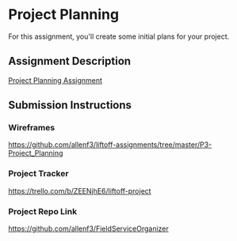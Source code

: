 # Project Planning
For this assignment, you'll create some initial plans for your project.

## Assignment Description
[Project Planning Assignment](https://education.launchcode.org/liftoff/modules/assignments/project-planning)

## Submission Instructions

### Wireframes

https://github.com/allenf3/liftoff-assignments/tree/master/P3-Project_Planning

### Project Tracker

https://trello.com/b/ZEENjhE6/liftoff-project

### Project Repo Link

https://github.com/allenf3/FieldServiceOrganizer
